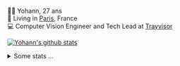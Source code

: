 <p>
  👨🏻 <bold>Yohann</bold>, 27 ans<br/>
  💼 Living in <a href="https://www.google.com/maps?q=paris">Paris</a>, France<br/>
  💻 Computer Vision Engineer and Tech Lead at <a href="https://trayvisor.com/">Trayvisor</a><br/>
</p>

<a href="https://github.com/anuraghazra/github-readme-stats"><img align="center" src="https://github-readme-stats-go94hl40s-yohann84l.vercel.app//api?username=yohann84L&show_icons=true&include_all_commits=true" alt="Yohann's github stats" /> </a>


<details>
  <summary>Some stats ...</summary><br/>
  

<!--START_SECTION:waka-->
![Code Time](http://img.shields.io/badge/Code%20Time-531%20hrs%2018%20mins-blue)

![Profile Views](http://img.shields.io/badge/Profile%20Views-0-blue)

**🐱 My GitHub Data** 

> 📦 440.5 kB Used in GitHub's Storage 
 > 
> 🏆 286 Contributions in the Year 2023
 > 
> 🚫 Not Opted to Hire
 > 
> 📜 24 Public Repositories 
 > 
> 🔑 21 Private Repositories 
 > 
**I'm an Early 🐤** 

```text
🌞 Morning                8907 commits        ████████░░░░░░░░░░░░░░░░░   31.71 % 
🌆 Daytime                15747 commits       ██████████████░░░░░░░░░░░   56.07 % 
🌃 Evening                3280 commits        ███░░░░░░░░░░░░░░░░░░░░░░   11.68 % 
🌙 Night                  151 commits         ░░░░░░░░░░░░░░░░░░░░░░░░░   00.54 % 
```
📅 **I'm Most Productive on Wednesday** 

```text
Monday                   4961 commits        ████░░░░░░░░░░░░░░░░░░░░░   17.66 % 
Tuesday                  5099 commits        █████░░░░░░░░░░░░░░░░░░░░   18.16 % 
Wednesday                6443 commits        ██████░░░░░░░░░░░░░░░░░░░   22.94 % 
Thursday                 6311 commits        ██████░░░░░░░░░░░░░░░░░░░   22.47 % 
Friday                   4916 commits        ████░░░░░░░░░░░░░░░░░░░░░   17.50 % 
Saturday                 138 commits         ░░░░░░░░░░░░░░░░░░░░░░░░░   00.49 % 
Sunday                   217 commits         ░░░░░░░░░░░░░░░░░░░░░░░░░   00.77 % 
```


📊 **This Week I Spent My Time On** 

```text
🕑︎ Time Zone: Europe/Paris

💬 Programming Languages: 
Python                   7 hrs 41 mins       ██████████░░░░░░░░░░░░░░░   38.26 % 
Jupyter                  5 hrs 22 mins       ███████░░░░░░░░░░░░░░░░░░   26.69 % 
YAML                     2 hrs 18 mins       ███░░░░░░░░░░░░░░░░░░░░░░   11.44 % 
JavaScript               1 hr 44 mins        ██░░░░░░░░░░░░░░░░░░░░░░░   08.63 % 
Text                     1 hr 29 mins        ██░░░░░░░░░░░░░░░░░░░░░░░   07.40 % 

🔥 Editors: 
PyCharm                  14 hrs 23 mins      ██████████████████░░░░░░░   71.52 % 
WebStorm                 3 hrs 46 mins       █████░░░░░░░░░░░░░░░░░░░░   18.80 % 
VS Code                  1 hr 56 mins        ██░░░░░░░░░░░░░░░░░░░░░░░   09.68 % 

💻 Operating System: 
Mac                      20 hrs 7 mins       █████████████████████████   100.00 % 
```

**I Mostly Code in Python** 

```text
Python                   20 repos            ██████████████░░░░░░░░░░░   54.05 % 
Java                     6 repos             ████░░░░░░░░░░░░░░░░░░░░░   16.22 % 
Jupyter Notebook         2 repos             █░░░░░░░░░░░░░░░░░░░░░░░░   05.41 % 
JavaScript               2 repos             █░░░░░░░░░░░░░░░░░░░░░░░░   05.41 % 
Shell                    1 repo              █░░░░░░░░░░░░░░░░░░░░░░░░   02.70 % 
```




 Last Updated on 11/04/2023 01:28:16 UTC
<!--END_SECTION:waka-->
